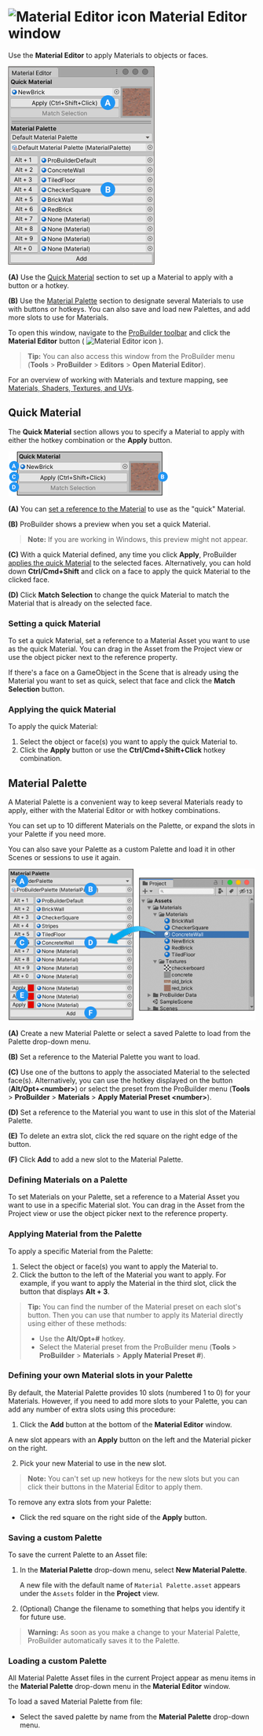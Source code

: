 # ![Material Editor icon](images/icons/Panel_Materials.png) Material Editor window

Use the **Material Editor** to apply Materials to objects or faces.

![The Material Editor window](images/material-tools.png)

**(A)** Use the [Quick Material](#quick) section to set up a Material to apply with a button or a hotkey.

**(B)** Use the [Material Palette](#palette) section to designate several Materials to use with buttons or hotkeys. You can also save and load new Palettes, and add more slots to use for Materials.

To open this window, navigate to the [ProBuilder toolbar](toolbar.md) and click the **Material Editor** button ( ![Material Editor icon](images/icons/Panel_Materials.png) ).

> **Tip:** You can also access this window from the ProBuilder menu (**Tools** > **ProBuilder** > **Editors** > **Open Material Editor**).

For an overview of working with Materials and texture mapping, see [Materials, Shaders, Textures, and UVs](workflow-texture-mapping.md).



<a name="quick"></a>

## Quick Material

The **Quick Material** section allows you to specify a Material to apply with either the hotkey combination or the **Apply** button.

![Quick Material section](images/material-tools-quick.png)

**(A)** You can [set a reference to the Material](#qset) to use as the "quick" Material.

**(B)** ProBuilder shows a preview when you set a quick Material.

> **Note:** If you are working in Windows, this preview might not appear.

**(C)** With a quick Material defined, any time you click **Apply**, ProBuilder [applies the quick Material](#qapply) to the selected faces. Alternatively, you can hold down **Ctrl/Cmd+Shift** and click on a face to apply the quick Material to the clicked face.

**(D)** Click **Match Selection** to change the quick Material to match the Material that is already on the selected face.



<a name="qset"></a>

### Setting a quick Material

To set a quick Material, set a reference to a Material Asset you want to use as the quick Material. You can drag in the Asset from the Project view or use the object picker next to the reference property.

If there's a face on a GameObject in the Scene that is already using the Material you want to set as quick, select that face and click the **Match Selection** button.

<a name="qapply"></a>

### Applying the quick Material

To apply the quick Material:

1. Select the object or face(s) you want to apply the quick Material to.
2. Click the **Apply** button or use the **Ctrl/Cmd+Shift+Click** hotkey combination.



<a name="palette"></a>

## Material Palette

A Material Palette is a convenient way to keep several Materials ready to apply, either with the Material Editor or with hotkey combinations.

You can set up to 10 different Materials on the Palette, or expand the slots in your Palette if you need more.

You can also save your Palette as a custom Palette and load it in other Scenes or sessions to use it again.

![Material Palette section](images/material-tools-palette.png)

**(A)** Create a new Material Palette or select a saved Palette to load from the Palette drop-down menu.

**(B)** Set a reference to the Material Palette you want to load.

**(C)** Use one of the buttons to apply the associated Material to the selected face(s). Alternatively, you can use the hotkey displayed on the button (**Alt/Opt+&lt;number&gt;**) or select the preset from the ProBuilder menu (**Tools** > **ProBuilder** > **Materials** > **Apply Material Preset &lt;number&gt;**).

**(D)** Set a reference to the Material you want to use in this slot of the Material Palette.

**(E)** To delete an extra slot, click the red square on the right edge of the button.

**(F)** Click **Add** to add a new slot to the Material Palette.



<a name="set"></a>

### Defining Materials on a Palette

To set Materials on your Palette, set a reference to a Material Asset you want to use in a specific Material slot. You can drag in the Asset from the Project view or use the object picker next to the reference property.

<a name="apply"></a>

### Applying Material from the Palette

To apply a specific Material from the Palette:

1. Select the object or face(s) you want to apply the Material to.
2. Click the button to the left of the Material you want to apply. For example, if you want to apply the Material in the third slot, click the button that displays **Alt + 3**.

> **Tip:** You can find the number of the Material preset on each slot's button. Then you can use that number to apply its Material directly using either of these methods:
>
> * Use the **Alt/Opt+#** hotkey.
> * Select the Material preset from the ProBuilder menu (**Tools** > **ProBuilder** > **Materials** > **Apply Material Preset #**).



<a name="wells"></a>

### Defining your own Material slots in your Palette

By default, the Material Palette provides 10 slots (numbered 1 to 0) for your Materials. However, if you need to add more slots to your Palette, you can add any number of extra slots using this procedure:

1. Click the **Add** button at the bottom of the **Material Editor** window.

  A new slot appears with an **Apply** button on the left and the Material picker on the right.

2. Pick your new Material to use in the new slot.

> **Note:** You can't set up new hotkeys for the new slots but you can click their buttons in the Material Editor to apply them.



To remove any extra slots from your Palette:

* Click the red square on the right side of the **Apply** button.



<a name="save"></a>

### Saving a custom Palette

To save the current Palette to an Asset file:

1. In the **Material Palette** drop-down menu, select **New Material Palette**.

	A new file with the default name of `Material Palette.asset` appears under the `Assets` folder in the **Project** view.

2. (Optional) Change the filename to something that helps you identify it for future use.

> **Warning:** As soon as you make a change to your Material Palette, ProBuilder automatically saves it to the Palette.



<a name="load"></a>

### Loading a custom Palette

All Material Palette Asset files in the current Project appear as menu items in the **Material Palette** drop-down menu in the **Material Editor** window.

To load a saved Material Palette from file:

* Select the saved palette by name from the **Material Palette** drop-down menu.
